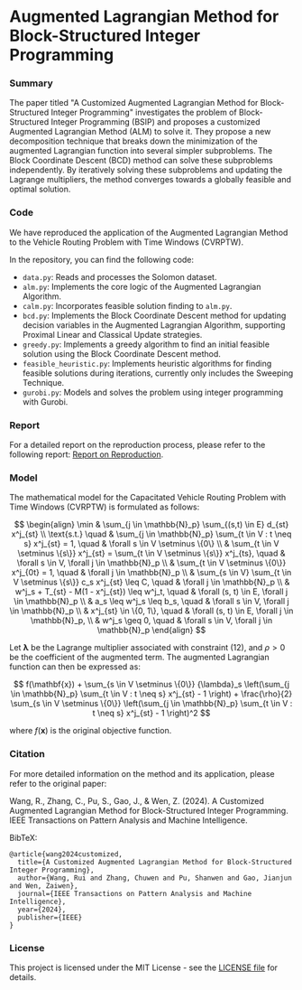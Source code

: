 # Augmented Lagrangian Method for Block-Structured Integer Programming

### Summary

The paper titled "A Customized Augmented Lagrangian Method for Block-Structured Integer Programming" investigates the problem of Block-Structured Integer Programming (BSIP) and proposes a customized Augmented Lagrangian Method (ALM) to solve it. They propose a new decomposition technique that breaks down the minimization of the augmented Lagrangian function into several simpler subproblems. The Block Coordinate Descent (BCD) method can solve these subproblems independently. By iteratively solving these subproblems and updating the Lagrange multipliers, the method converges towards a globally feasible and optimal solution.

### Code

We have reproduced the application of the Augmented Lagrangian Method to the Vehicle Routing Problem with Time Windows (CVRPTW).

In the repository, you can find the following code:

- `data.py`: Reads and processes the Solomon dataset.
- `alm.py`: Implements the core logic of the Augmented Lagrangian Algorithm.
- `calm.py`: Incorporates feasible solution finding to `alm.py`.
- `bcd.py`: Implements the Block Coordinate Descent method for updating decision variables in the Augmented Lagrangian Algorithm, supporting Proximal Linear and Classical Update strategies.
- `greedy.py`: Implements a greedy algorithm to find an initial feasible solution using the Block Coordinate Descent method.
- `feasible_heuristic.py`: Implements heuristic algorithms for finding feasible solutions during iterations, currently only includes the Sweeping Technique.
- `gurobi.py`: Models and solves the problem using integer programming with Gurobi.

### Report

For a detailed report on the reproduction process, please refer to the following report: [Report on Reproduction](https://github.com/LucasBoTang/Augmented_Lagrangian_Method_for_Block-Structured_Integer_Programming/blob/main/report.pdf).

### Model

The mathematical model for the Capacitated Vehicle Routing Problem with Time Windows (CVRPTW) is formulated as follows:

$$
\begin{align}
\min & \sum_{j \in \mathbb{N}_p} \sum_{(s,t) \in E} d_{st} x^j_{st} \\
\text{s.t.} \quad & \sum_{j \in \mathbb{N}_p} \sum_{t \in V : t \neq s} x^j_{st} = 1, \quad & \forall s \in V \setminus \{0\} \\
& \sum_{t \in V \setminus \{s\}} x^j_{st} = \sum_{t \in V \setminus \{s\}} x^j_{ts}, \quad & \forall s \in V, \forall j \in \mathbb{N}_p \\
& \sum_{t \in V \setminus \{0\}} x^j_{0t} = 1, \quad & \forall j \in \mathbb{N}_p \\
& \sum_{s \in V} \sum_{t \in V \setminus \{s\}} c_s x^j_{st} \leq C, \quad & \forall j \in \mathbb{N}_p \\
& w^j_s + T_{st} - M(1 - x^j_{st}) \leq w^j_t, \quad & \forall (s, t) \in E, \forall j \in \mathbb{N}_p \\
& a_s \leq w^j_s \leq b_s, \quad & \forall s \in V, \forall j \in \mathbb{N}_p \\
& x^j_{st} \in \{0, 1\}, \quad & \forall (s, t) \in E, \forall j \in \mathbb{N}_p, \\
& w^j_s \geq 0, \quad & \forall s \in V, \forall j \in \mathbb{N}_p
\end{align}
$$

Let $\mathbf{\lambda}$ be the Lagrange multiplier associated with constraint (12), and $\rho > 0$ be the coefficient of the augmented term. The augmented Lagrangian function can then be expressed as:

$$
f(\mathbf{x}) + \sum_{s \in V \setminus \{0\}} {\lambda}_s \left(\sum_{j \in \mathbb{N}_p} \sum_{t \in V : t \neq s} x^j_{st} - 1 \right) + \frac{\rho}{2} \sum_{s \in V \setminus \{0\}} \left(\sum_{j \in \mathbb{N}_p} \sum_{t \in V : t \neq s} x^j_{st} - 1 \right)^2
$$

where $f(\mathbf{x})$ is the original objective function.

### Citation

For more detailed information on the method and its application, please refer to the original paper:

Wang, R., Zhang, C., Pu, S., Gao, J., & Wen, Z. (2024). A Customized Augmented Lagrangian Method for Block-Structured Integer Programming. IEEE Transactions on Pattern Analysis and Machine Intelligence.

BibTeX:

```
@article{wang2024customized,
  title={A Customized Augmented Lagrangian Method for Block-Structured Integer Programming},
  author={Wang, Rui and Zhang, Chuwen and Pu, Shanwen and Gao, Jianjun and Wen, Zaiwen},
  journal={IEEE Transactions on Pattern Analysis and Machine Intelligence},
  year={2024},
  publisher={IEEE}
}
```

### License

This project is licensed under the MIT License - see the [LICENSE file](https://github.com/LucasBoTang/Augmented_Lagrangian_Method_for_Block-Structured_Integer_Programming/blob/main/LICENSE) for details.

